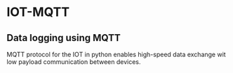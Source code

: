 # IOT-MQTT
## Data logging using MQTT
MQTT protocol for the IOT in python enables high-speed data exchange wit low payload communication between devices.